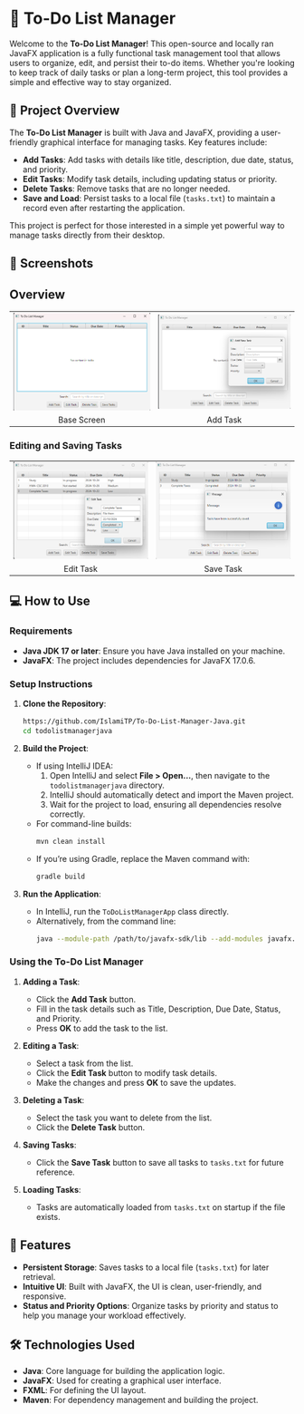 
# 📝 To-Do List Manager

Welcome to the **To-Do List Manager**! This open-source  and locally ran JavaFX application is a fully 
functional task management tool that allows users to organize, edit, and persist their to-do items. 
Whether you're looking to keep track of daily tasks or plan a long-term project, this tool provides
a simple and effective way to stay organized.

## 📖 Project Overview

The **To-Do List Manager** is built with Java and JavaFX, providing a user-friendly graphical interface 
for managing tasks. Key features include:

- **Add Tasks**: Add tasks with details like title, description, due date, status, and priority.
- **Edit Tasks**: Modify task details, including updating status or priority.
- **Delete Tasks**: Remove tasks that are no longer needed.
- **Save and Load**: Persist tasks to a local file (`tasks.txt`) to maintain a record even after restarting the application.

This project is perfect for those interested in a simple yet powerful way to manage tasks directly from their desktop.

## 🎨 Screenshots

## Overview

<table>
  <tr>
    <td><img src="./Base.png" alt="Base Screen" width="400"/></td>
    <td><img src="./addTask.png" alt="Add Task Screenshot" width="400"/></td>
  </tr>
  <tr>
    <td align="center">Base Screen</td>
    <td align="center">Add Task</td>
  </tr>
</table>

### Editing and Saving Tasks

<table>
  <tr>
    <td><img src="./editTask.png" alt="Edit Task Screenshot" width="400"/></td>
    <td><img src="./saveTask.png" alt="Save Task Screenshot" width="400"/></td>
  </tr>
  <tr>
    <td align="center">Edit Task</td>
    <td align="center">Save Task</td>
  </tr>
</table>


## 💻 How to Use

### Requirements
- **Java JDK 17 or later**: Ensure you have Java installed on your machine.
- **JavaFX**: The project includes dependencies for JavaFX 17.0.6.

### Setup Instructions
1. **Clone the Repository**:
   ```bash
   https://github.com/IslamiTP/To-Do-List-Manager-Java.git
   cd todolistmanagerjava
   ```

2. **Build the Project**:
    - If using IntelliJ IDEA:
        1. Open IntelliJ and select **File > Open...**, then navigate to the `todolistmanagerjava` directory.
        2. IntelliJ should automatically detect and import the Maven project.
        3. Wait for the project to load, ensuring all dependencies resolve correctly.
    - For command-line builds:
      ```bash
      mvn clean install
      ```
    - If you’re using Gradle, replace the Maven command with:
      ```bash
      gradle build
      ```

3. **Run the Application**:
    - In IntelliJ, run the `ToDoListManagerApp` class directly.
    - Alternatively, from the command line:
      ```bash
      java --module-path /path/to/javafx-sdk/lib --add-modules javafx.controls,javafx.fxml -jar target/todolistmanagerjava.jar
      ```

### Using the To-Do List Manager

1. **Adding a Task**:
    - Click the **Add Task** button.
    - Fill in the task details such as Title, Description, Due Date, Status, and Priority.
    - Press **OK** to add the task to the list.

2. **Editing a Task**:
    - Select a task from the list.
    - Click the **Edit Task** button to modify task details.
    - Make the changes and press **OK** to save the updates.

3. **Deleting a Task**:
    - Select the task you want to delete from the list.
    - Click the **Delete Task** button.

4. **Saving Tasks**:
    - Click the **Save Task** button to save all tasks to `tasks.txt` for future reference.

5. **Loading Tasks**:
    - Tasks are automatically loaded from `tasks.txt` on startup if the file exists.

## 🚀 Features

- **Persistent Storage**: Saves tasks to a local file (`tasks.txt`) for later retrieval.
- **Intuitive UI**: Built with JavaFX, the UI is clean, user-friendly, and responsive.
- **Status and Priority Options**: Organize tasks by priority and status to help you manage your workload effectively.

## 🛠️ Technologies Used

- **Java**: Core language for building the application logic.
- **JavaFX**: Used for creating a graphical user interface.
- **FXML**: For defining the UI layout.
- **Maven**: For dependency management and building the project.